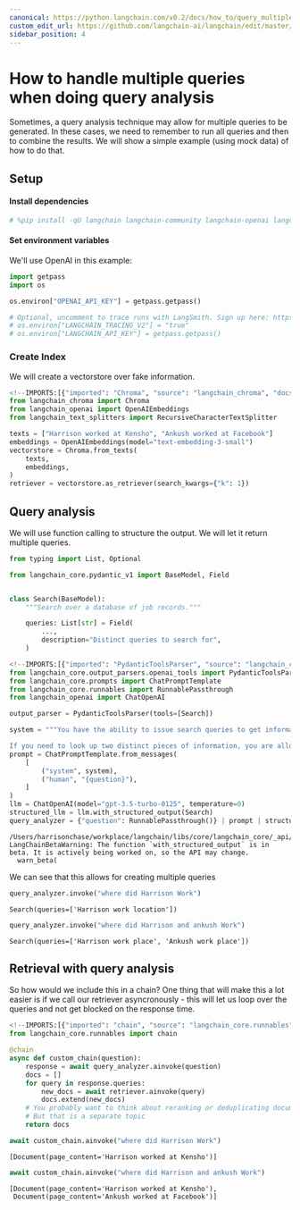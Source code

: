 ```yaml
---
canonical: https://python.langchain.com/v0.2/docs/how_to/query_multiple_queries/
custom_edit_url: https://github.com/langchain-ai/langchain/edit/master/docs/docs/how_to/query_multiple_queries.ipynb
sidebar_position: 4
---
```


# How to handle multiple queries when doing query analysis

Sometimes, a query analysis technique may allow for multiple queries to be generated. In these cases, we need to remember to run all queries and then to combine the results. We will show a simple example (using mock data) of how to do that.

## Setup
#### Install dependencies

```python
# %pip install -qU langchain langchain-community langchain-openai langchain-chroma
```

#### Set environment variables

We'll use OpenAI in this example:

```python
import getpass
import os

os.environ["OPENAI_API_KEY"] = getpass.getpass()

# Optional, uncomment to trace runs with LangSmith. Sign up here: https://smith.langchain.com.
# os.environ["LANGCHAIN_TRACING_V2"] = "true"
# os.environ["LANGCHAIN_API_KEY"] = getpass.getpass()
```

### Create Index

We will create a vectorstore over fake information.

```python
<!--IMPORTS:[{"imported": "Chroma", "source": "langchain_chroma", "docs": "https://api.python.langchain.com/en/latest/vectorstores/langchain_chroma.vectorstores.Chroma.html", "title": "How to handle multiple queries when doing query analysis"}, {"imported": "OpenAIEmbeddings", "source": "langchain_openai", "docs": "https://api.python.langchain.com/en/latest/embeddings/langchain_openai.embeddings.base.OpenAIEmbeddings.html", "title": "How to handle multiple queries when doing query analysis"}, {"imported": "RecursiveCharacterTextSplitter", "source": "langchain_text_splitters", "docs": "https://api.python.langchain.com/en/latest/character/langchain_text_splitters.character.RecursiveCharacterTextSplitter.html", "title": "How to handle multiple queries when doing query analysis"}]-->
from langchain_chroma import Chroma
from langchain_openai import OpenAIEmbeddings
from langchain_text_splitters import RecursiveCharacterTextSplitter

texts = ["Harrison worked at Kensho", "Ankush worked at Facebook"]
embeddings = OpenAIEmbeddings(model="text-embedding-3-small")
vectorstore = Chroma.from_texts(
    texts,
    embeddings,
)
retriever = vectorstore.as_retriever(search_kwargs={"k": 1})
```

## Query analysis

We will use function calling to structure the output. We will let it return multiple queries.

```python
from typing import List, Optional

from langchain_core.pydantic_v1 import BaseModel, Field


class Search(BaseModel):
    """Search over a database of job records."""

    queries: List[str] = Field(
        ...,
        description="Distinct queries to search for",
    )
```

```python
<!--IMPORTS:[{"imported": "PydanticToolsParser", "source": "langchain_core.output_parsers.openai_tools", "docs": "https://api.python.langchain.com/en/latest/output_parsers/langchain_core.output_parsers.openai_tools.PydanticToolsParser.html", "title": "How to handle multiple queries when doing query analysis"}, {"imported": "ChatPromptTemplate", "source": "langchain_core.prompts", "docs": "https://api.python.langchain.com/en/latest/prompts/langchain_core.prompts.chat.ChatPromptTemplate.html", "title": "How to handle multiple queries when doing query analysis"}, {"imported": "RunnablePassthrough", "source": "langchain_core.runnables", "docs": "https://api.python.langchain.com/en/latest/runnables/langchain_core.runnables.passthrough.RunnablePassthrough.html", "title": "How to handle multiple queries when doing query analysis"}, {"imported": "ChatOpenAI", "source": "langchain_openai", "docs": "https://api.python.langchain.com/en/latest/chat_models/langchain_openai.chat_models.base.ChatOpenAI.html", "title": "How to handle multiple queries when doing query analysis"}]-->
from langchain_core.output_parsers.openai_tools import PydanticToolsParser
from langchain_core.prompts import ChatPromptTemplate
from langchain_core.runnables import RunnablePassthrough
from langchain_openai import ChatOpenAI

output_parser = PydanticToolsParser(tools=[Search])

system = """You have the ability to issue search queries to get information to help answer user information.

If you need to look up two distinct pieces of information, you are allowed to do that!"""
prompt = ChatPromptTemplate.from_messages(
    [
        ("system", system),
        ("human", "{question}"),
    ]
)
llm = ChatOpenAI(model="gpt-3.5-turbo-0125", temperature=0)
structured_llm = llm.with_structured_output(Search)
query_analyzer = {"question": RunnablePassthrough()} | prompt | structured_llm
```
```output
/Users/harrisonchase/workplace/langchain/libs/core/langchain_core/_api/beta_decorator.py:86: LangChainBetaWarning: The function `with_structured_output` is in beta. It is actively being worked on, so the API may change.
  warn_beta(
```
We can see that this allows for creating multiple queries

```python
query_analyzer.invoke("where did Harrison Work")
```

```output
Search(queries=['Harrison work location'])
```

```python
query_analyzer.invoke("where did Harrison and ankush Work")
```

```output
Search(queries=['Harrison work place', 'Ankush work place'])
```

## Retrieval with query analysis

So how would we include this in a chain? One thing that will make this a lot easier is if we call our retriever asyncronously - this will let us loop over the queries and not get blocked on the response time.

```python
<!--IMPORTS:[{"imported": "chain", "source": "langchain_core.runnables", "docs": "https://api.python.langchain.com/en/latest/runnables/langchain_core.runnables.base.chain.html", "title": "How to handle multiple queries when doing query analysis"}]-->
from langchain_core.runnables import chain
```

```python
@chain
async def custom_chain(question):
    response = await query_analyzer.ainvoke(question)
    docs = []
    for query in response.queries:
        new_docs = await retriever.ainvoke(query)
        docs.extend(new_docs)
    # You probably want to think about reranking or deduplicating documents here
    # But that is a separate topic
    return docs
```

```python
await custom_chain.ainvoke("where did Harrison Work")
```

```output
[Document(page_content='Harrison worked at Kensho')]
```

```python
await custom_chain.ainvoke("where did Harrison and ankush Work")
```

```output
[Document(page_content='Harrison worked at Kensho'),
 Document(page_content='Ankush worked at Facebook')]
```